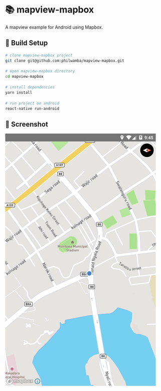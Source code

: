 # :books: mapview-mapbox

A mapview example for Android using Mapbox.

## :hammer: Build Setup

```bash
# clone mapview-mapbox project
git clone git@github.com:philwamba/mapview-mapbox.git

# open mapview-mapbox directory
cd mapview-mapbox

# install dependencies
yarn install

# run project on android
react-native run-android
```

## :paperclip: Screenshot

<img src="screenshot.png">

